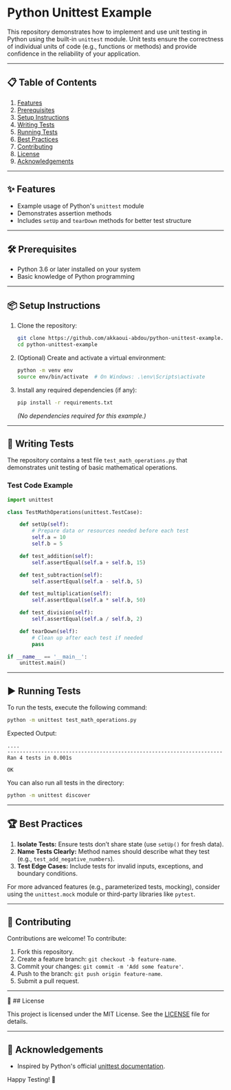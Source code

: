 # Python Unittest Example

This repository demonstrates how to implement and use unit testing in Python using the built-in `unittest` module. Unit tests ensure the correctness of individual units of code (e.g., functions or methods) and provide confidence in the reliability of your application.

---

 ## 📋 Table of Contents

1. [Features](#✨-features)
2. [Prerequisites](#%F0%9F%9B%A0%EF%B8%8F-prerequisites)
3. [Setup Instructions](#%F0%9F%93%A6-setup-instructions)
4. [Writing Tests](#%F0%9F%93%9D-writing-tests)
5. [Running Tests](#%E2%96%B6%EF%B8%8F-running-tests)
6. [Best Practices](#%F0%9F%8F%86-best-practices)
7. [Contributing](#%F0%9F%A4%9D-contributing)
8. [License](#%F0%9F%93%84-license)
9. [Acknowledgements](#%F0%9F%99%8C-acknowledgements)

---

 ## ✨ Features

* Example usage of Python's `unittest` module
* Demonstrates assertion methods
* Includes `setUp` and `tearDown` methods for better test structure

---

 ## 🛠️ Prerequisites

* Python 3.6 or later installed on your system
* Basic knowledge of Python programming

---

 ## 📦 Setup Instructions

1. Clone the repository:

   ```bash
   git clone https://github.com/akkaoui-abdou/python-unittest-example.git
   cd python-unittest-example
   ```

2. (Optional) Create and activate a virtual environment:

   ```bash
   python -m venv env
   source env/bin/activate  # On Windows: .\env\Scripts\activate
   ```

3. Install any required dependencies (if any):

   ```bash
   pip install -r requirements.txt
   ```

   *(No dependencies required for this example.)*

---

 ## 📝 Writing Tests

The repository contains a test file `test_math_operations.py` that demonstrates unit testing of basic mathematical operations.

### Test Code Example

```python
import unittest

class TestMathOperations(unittest.TestCase):

    def setUp(self):
        # Prepare data or resources needed before each test
        self.a = 10
        self.b = 5

    def test_addition(self):
        self.assertEqual(self.a + self.b, 15)

    def test_subtraction(self):
        self.assertEqual(self.a - self.b, 5)

    def test_multiplication(self):
        self.assertEqual(self.a * self.b, 50)

    def test_division(self):
        self.assertEqual(self.a / self.b, 2)

    def tearDown(self):
        # Clean up after each test if needed
        pass

if __name__ == '__main__':
    unittest.main()
```

---

 ## ▶️ Running Tests

To run the tests, execute the following command:

```bash
python -m unittest test_math_operations.py
```

Expected Output:

```
....
----------------------------------------------------------------------
Ran 4 tests in 0.001s

OK
```

You can also run all tests in the directory:

```bash
python -m unittest discover
```

---

 ## 🏆 Best Practices

1. **Isolate Tests:** Ensure tests don’t share state (use `setUp()` for fresh data).
2. **Name Tests Clearly:** Method names should describe what they test (e.g., `test_add_negative_numbers`).
3. **Test Edge Cases:** Include tests for invalid inputs, exceptions, and boundary conditions.

For more advanced features (e.g., parameterized tests, mocking), consider using the `unittest.mock` module or third-party libraries like `pytest`.

---
 ## 🤝 Contributing

Contributions are welcome! To contribute:

1. Fork this repository.
2. Create a feature branch: `git checkout -b feature-name`.
3. Commit your changes: `git commit -m 'Add some feature'`.
4. Push to the branch: `git push origin feature-name`.
5. Submit a pull request.

---

 📄 ## License

This project is licensed under the MIT License. See the [LICENSE](LICENSE) file for details.

---

 ## 🙌 Acknowledgements

* Inspired by Python's official [unittest documentation](https://docs.python.org/3/library/unittest.html).

Happy Testing! 🚀
